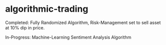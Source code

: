 # algorithmic-trading

Completed: Fully Randomized Algorithm, Risk-Management set to sell asset at 10% dip in price.

In-Progress: Machine-Learning Sentiment Analysis Algorithm
